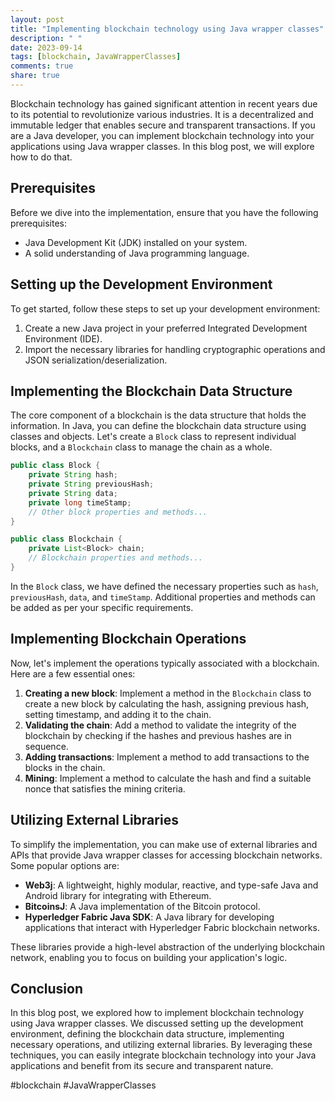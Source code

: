 ```yaml
---
layout: post
title: "Implementing blockchain technology using Java wrapper classes"
description: " "
date: 2023-09-14
tags: [blockchain, JavaWrapperClasses]
comments: true
share: true
---
```


Blockchain technology has gained significant attention in recent years due to its potential to revolutionize various industries. It is a decentralized and immutable ledger that enables secure and transparent transactions. If you are a Java developer, you can implement blockchain technology into your applications using Java wrapper classes. In this blog post, we will explore how to do that.

## Prerequisites

Before we dive into the implementation, ensure that you have the following prerequisites:

- Java Development Kit (JDK) installed on your system.
- A solid understanding of Java programming language.

## Setting up the Development Environment

To get started, follow these steps to set up your development environment:

1. Create a new Java project in your preferred Integrated Development Environment (IDE).
2. Import the necessary libraries for handling cryptographic operations and JSON serialization/deserialization.

## Implementing the Blockchain Data Structure

The core component of a blockchain is the data structure that holds the information. In Java, you can define the blockchain data structure using classes and objects. Let's create a `Block` class to represent individual blocks, and a `Blockchain` class to manage the chain as a whole.

```java
public class Block {
    private String hash;
    private String previousHash;
    private String data;
    private long timeStamp;
    // Other block properties and methods...
}

public class Blockchain {
    private List<Block> chain;
    // Blockchain properties and methods...
}
```

In the `Block` class, we have defined the necessary properties such as `hash`, `previousHash`, `data`, and `timeStamp`. Additional properties and methods can be added as per your specific requirements.

## Implementing Blockchain Operations

Now, let's implement the operations typically associated with a blockchain. Here are a few essential ones:

1. **Creating a new block**: Implement a method in the `Blockchain` class to create a new block by calculating the hash, assigning previous hash, setting timestamp, and adding it to the chain.
2. **Validating the chain**: Add a method to validate the integrity of the blockchain by checking if the hashes and previous hashes are in sequence.
3. **Adding transactions**: Implement a method to add transactions to the blocks in the chain.
4. **Mining**: Implement a method to calculate the hash and find a suitable nonce that satisfies the mining criteria.

## Utilizing External Libraries

To simplify the implementation, you can make use of external libraries and APIs that provide Java wrapper classes for accessing blockchain networks. Some popular options are:

- **Web3j**: A lightweight, highly modular, reactive, and type-safe Java and Android library for integrating with Ethereum.
- **BitcoinsJ**: A Java implementation of the Bitcoin protocol.
- **Hyperledger Fabric Java SDK**: A Java library for developing applications that interact with Hyperledger Fabric blockchain networks.

These libraries provide a high-level abstraction of the underlying blockchain network, enabling you to focus on building your application's logic.

## Conclusion

In this blog post, we explored how to implement blockchain technology using Java wrapper classes. We discussed setting up the development environment, defining the blockchain data structure, implementing necessary operations, and utilizing external libraries. By leveraging these techniques, you can easily integrate blockchain technology into your Java applications and benefit from its secure and transparent nature.

#blockchain #JavaWrapperClasses